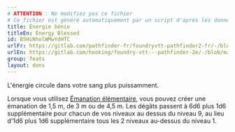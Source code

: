 ```yaml
---
# ATTENTION : Ne modifiez pas ce fichier
# Ce fichier est généré automatiquement par un script d'après les données du module Foundry VTT officiel et de sa traduction
title: Énergie bénie
titleEn: Energy Blessed
id: B5HiNholWMwYdHTC
urlFr: https://gitlab.com/pathfinder-fr/foundryvtt-pathfinder2-fr/-/blob/master/data/feats/B5HiNholWMwYdHTC.htm
urlEn: https://gitlab.com/hooking/foundry-vtt---pathfinder-2e/-/blob/master/packs/data/feats.db/energy-blessed.json
group: feats
layout: dons
---
```

L'énergie circule dans votre sang plus puissamment.

Lorsque vous utilisez [Émanation élémentaire](../actions/émanation-énergétique.md), vous pouvez créer une émanation de 1,5 m, de 3 m ou de 4,5 m. Les dégâts passent à 6d6 plus 1d6 supplémentaire pour chacun de vos niveaux au dessus du niveau 9, au lieu d'1d6 plus 1d6 supplémentaire tous les 2 niveaux au-dessus du niveau 1.


